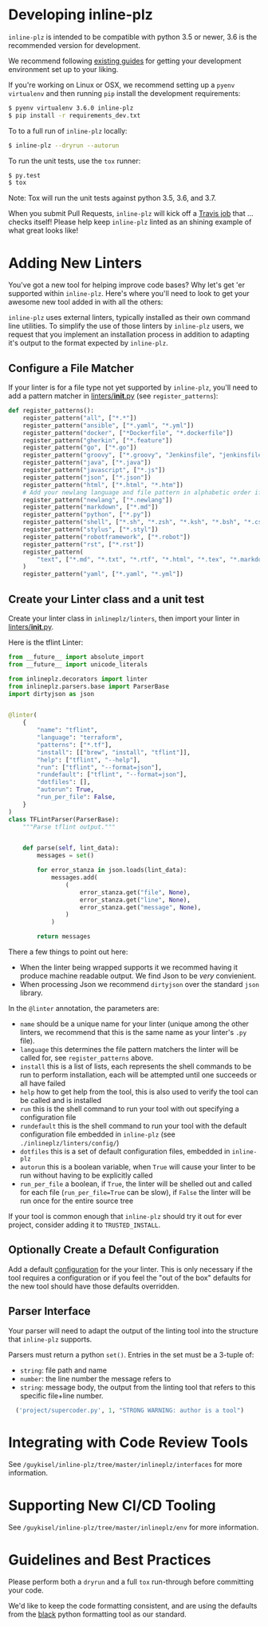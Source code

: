# Developing inline-plz

`inline-plz` is intended to be compatible with python 3.5 or newer, 3.6 is the recommended version for development.

We recommend following [existing guides](https://docs.python-guide.org/dev/env/) for getting your development environment set up to your liking.

If you're working on Linux or OSX, we recommend setting up a `pyenv` `virtualenv` and then running `pip` install the development requirements:

```bash
$ pyenv virtualenv 3.6.0 inline-plz
$ pip install -r requirements_dev.txt
```

To to a full run of `inline-plz` locally:

```bash
$ inline-plz --dryrun --autorun
```

To run the unit tests, use the `tox` runner:

```bash
$ py.test
$ tox
```

Note: Tox will run the unit tests against python 3.5, 3.6, and 3.7.


When you submit Pull Requests, `inline-plz` will kick off a [Travis job](blob/master/.travis.yml) that ... checks itself!   Please help keep `inline-plz` linted as an shining example of what great looks like!


# Adding New Linters

You've got a new tool for helping improve code bases?  Why let's get 'er supported within `inline-plz`.  Here's where you'll need to look to get your awesome new tool added in with all the others:

`inline-plz` uses external linters, typically installed as their own command line utilities.  To simplify the use of those linters by `inline-plz` users, we request that you implement an installation process in addition to adapting it's output to the format expected by `inline-plz`.

## Configure a File Matcher

If your linter is for a file type not yet supported by `inline-plz`, you'll need to add a pattern matcher in [linters/__init__.py](blob/master/inlineplz/linters/__init__.py) (see `register_patterns`):

```python
def register_patterns():
    register_pattern("all", ["*.*"])
    register_pattern("ansible", ["*.yaml", "*.yml"])
    register_pattern("docker", ["*Dockerfile", "*.dockerfile"])
    register_pattern("gherkin", ["*.feature"])
    register_pattern("go", ["*.go"])
    register_pattern("groovy", ["*.groovy", "Jenkinsfile", "jenkinsfile"])
    register_pattern("java", ["*.java"])
    register_pattern("javascript", ["*.js"])
    register_pattern("json", ["*.json"])
    register_pattern("html", ["*.html", "*.htm"])
    # Add your newlang language and file pattern in alphabetic order if you don't mind
    register_pattern("newlang", ["*.newlang"])
    register_pattern("markdown", ["*.md"])
    register_pattern("python", ["*.py"])
    register_pattern("shell", ["*.sh", "*.zsh", "*.ksh", "*.bsh", "*.csh", "*.bash"])
    register_pattern("stylus", ["*.styl"])
    register_pattern("robotframework", ["*.robot"])
    register_pattern("rst", ["*.rst"])
    register_pattern(
        "text", ["*.md", "*.txt", "*.rtf", "*.html", "*.tex", "*.markdown"]
    )
    register_pattern("yaml", ["*.yaml", "*.yml"])

```


## Create your Linter class and a unit test


Create your linter class in `inlineplz/linters`, then import your linter in [linters/__init__.py](blob/master/inlineplz/linters/__init__.py).

Here is the tflint Linter:

```python
from __future__ import absolute_import
from __future__ import unicode_literals

from inlineplz.decorators import linter
from inlineplz.parsers.base import ParserBase
import dirtyjson as json


@linter(
    {
        "name": "tflint",
        "language": "terraform",
        "patterns": ["*.tf"],
        "install": [["brew", "install", "tflint"]],
        "help": ["tflint", "--help"],
        "run": ["tflint", "--format=json"],
        "rundefault": ["tflint", "--format=json"],
        "dotfiles": [],
        "autorun": True,
        "run_per_file": False,
    }
)
class TFLintParser(ParserBase):
    """Parse tflint output."""


    def parse(self, lint_data):
        messages = set()

        for error_stanza in json.loads(lint_data):
            messages.add(
                (
                    error_stanza.get("file", None),
                    error_stanza.get("line", None),
                    error_stanza.get("message", None),
                )
            )

        return messages
```

There a few things to point out here:

* When the linter being wrapped supports it we recommed having it produce machine readable output.  We find Json to be *very* convienient.
* When processing Json we recommend `dirtyjson` over the standard `json` library.

In the `@linter` annotation, the parameters are:
* `name` should be a unique name for your linter (unique among the other linters, we recommend that this is the same name as your linter's `.py` file).
* `language` this determines the file pattern matchers the linter will be called for, see `register_patterns` above.
* `install` this is a list of lists, each represents the shell commands to be run to perform installation, each will be attempted until one succeeds or all have failed
* `help` how to get help from the tool, this is also used to verify the tool can be called and is installed
* `run` this is the shell command to run your tool with out specifying a configuration file
* `rundefault` this is the shell command to run your tool with the default configuration file embedded in `inline-plz` (see `./inlineplz/linters/config/`)
* `dotfiles` this is a set of default configuration files, embedded in `inline-plz`
* `autorun` this is a boolean variable, when `True` will cause your linter to be run without having to be explicitly called
* `run_per_file` a boolean, if `True`, the linter will be shelled out and called for each file (`run_per_file=True` can be slow), if `False` the linter will be run once for the entire source tree

If your tool is common enough that `inline-plz` should try it out for ever project, consider adding it to `TRUSTED_INSTALL`.

## Optionally Create a Default Configuration

Add a default [configuration](tree/master/inlineplz/linters/config) for the your linter.  This is only necessary if the tool requires a configuration or if you feel the "out of the box" defaults for the new tool should have those defaults overridden.

## Parser Interface

Your parser will need to adapt the output of the linting tool into the structure that `inline-plz` supports.

Parsers must return a python `set()`.  Entries in the set must be a 3-tuple of:

* `string`: file path and name
* `number`: the line number the message refers to
* `string`: message body, the output from the linting tool that refers to this specific file+line number.

```python
  ('project/supercoder.py', 1, "STRONG WARNING: author is a tool")
```

# Integrating with Code Review Tools

See `/guykisel/inline-plz/tree/master/inlineplz/interfaces` for more information.

# Supporting New CI/CD Tooling

See `/guykisel/inline-plz/tree/master/inlineplz/env` for more information.

# Guidelines and Best Practices

Please perform both a `dryrun` and a full `tox` run-through before committing your code.

We'd like to keep the code formatting consistent, and are using the defaults from the [black](https://github.com/ambv/black) python formatting tool as our standard.

